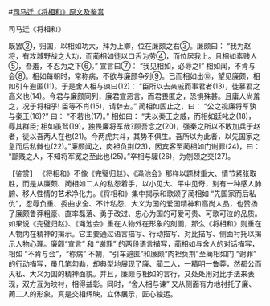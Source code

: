 #[司马迁《将相和》原文及鉴赏](https://www.vrrw.net/wx/10134.html)

司马迁《将相和》

既罢②，归国，以相如功大，拜为上卿，位在廉颇之右③。廉颇曰： “我为赵将，有攻城野战之大功，而蔺相如徒以口舌为劳④，而位居我上。且相如素贱人⑤，吾羞，不忍为之下⑥。” 宣言曰⑦： “我见相如，必辱之!” 相如闻，不肯与会⑧。相如每朝时，常称病，不欲与廉颇争列⑨。已而相如出⑩，望见廉颇，相如引车避匿(11)。于是舍人相与谏曰(12)： “臣所以去亲戚而事君者(13)，徒慕君之高义也(14)。今君与廉颇同列，廉君宣恶言，而君畏匿之，恐惧殊甚。且庸人尚羞之，况于将相乎! 臣等不肖(15)，请辞去。” 蔺相如固止之，曰： “公之视廉将军孰与秦王(16)?” 曰： “不若也(17)。” 相如曰： “夫以秦王之威，而相如廷叱之(18)，辱其群臣; 相如虽驽(19)，独畏廉将军哉?顾吾念之(20)，强秦之所以不敢加兵于赵者，徒以吾两人在也(21)。今两虎共斗，其势不俱生。吾所以为此者，以先国家之急而后私雠也(22)。”廉颇闻之，肉袒负荆(23)，因宾客至蔺相如门谢罪(24)，曰： “鄙贱之人，不知将军宽之至此也(25)。”卒相与驩(26)，为刎颈之交(27)。



【鉴赏】 《将相和》不像《完璧归赵》、《渑池会》那样以题材重大、情节紧张取胜，而是从廉颇、蔺相如二人的私怨着手，以小见大、平中见奇，别有一种感人肺腑、移人性情的艺术净化力。《将相和》集中揭示和歌颂了蔺相如 “先国家而后私仇”，忍辱负重、委曲求全、不计私怨、大义为国的爱国精神和高尚人品，也赞扬了廉颇鲁莽粗豪、直率磊落、勇于改过、忠心为国的可爱可贵、可歌可泣的品质。如果说《完璧归赵》、《渑池会》重在人物外在形象的刻画，那么《将相和》则重在人物内在精神的揭示。它主要通过语言描写、行动描写、对比描写、侧面衬托以揭示人物心理。廉颇“宣言” 和 “谢罪” 的两段语言描写，蔺相如与舍人的对话描写，相如 “不肯与会”，“称病” 不朝，“引车避匿”和廉颇“肉袒负荆”至蔺相如门 “谢罪” 的行动描写，虽几笔勾勒，却典型地展现了廉、蔺二人，一精明一鲁莽，然都公而灭私、大义为国的精神面貌。并且，廉颇与相如的言行，又处处用对比手法来表现，双方互为映衬，相得益彰。同时，“舍人相与谏” 又从侧面有力地衬托了廉、蔺二人的形象，真是交相辉映，立体展示，匠心独运。

